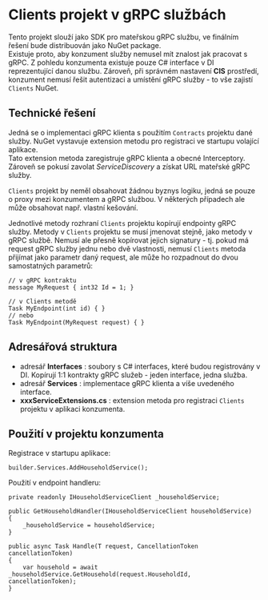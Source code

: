 ﻿# Clients projekt v gRPC službách
Tento projekt slouží jako SDK pro mateřskou gRPC službu, ve finálním řešení bude distribuován jako NuGet package.  
Existuje proto, aby konzument služby nemusel mít znalost jak pracovat s gRPC.
Z pohledu konzumenta existuje pouze C# interface v DI reprezentující danou službu.
Zároveň, při správném nastavení **CIS** prostředí, konzument nemusí řešit autentizaci a umístění gRPC služby - to vše zajistí `Clients` NuGet.

## Technické řešení
Jedná se o implementaci gRPC klienta s použitím `Contracts` projektu dané služby.
NuGet vystavuje extension metodu pro registraci ve startupu volající aplikace.  
Tato extension metoda zaregistruje gRPC klienta a obecné Interceptory.
Zároveň se pokusí zavolat *ServiceDiscovery* a získat URL mateřské gRPC služby.

`Clients` projekt by neměl obsahovat žádnou byznys logiku, jedná se pouze o proxy mezi konzumentem a gRPC službou.
V některých případech ale může obsahovat např. vlastní kešování.

Jednotlivé metody rozhraní `Clients` projektu kopírují endpointy gRPC služby.
Metody v `Clients` projektu se musí jmenovat stejně, jako metody v gRPC službě. 
Nemusí ale přesně kopírovat jejich signatury - tj. pokud má request gRPC služby jednu nebo dvě vlastnosti, nemusí `Clients` metoda přijímat jako parametr daný request, ale může ho rozpadnout do dvou samostatných parametrů:
```
// v gRPC kontraktu
message MyRequest { int32 Id = 1; }

// v Clients metodě
Task MyEndpoint(int id) { }
// nebo
Task MyEndpoint(MyRequest request) { }
```

## Adresářová struktura
- adresář **Interfaces** : soubory s C# interfaces, které budou registrovány v DI. 
Kopírují 1:1 kontrakty gRPC služeb - jeden interface, jedna služba.
- adresář **Services** : implementace gRPC klienta a víše uvedeného interface.
- **xxxServiceExtensions.cs** : extension metoda pro registraci `Clients` projektu v aplikaci konzumenta.

## Použití v projektu konzumenta
Registrace v startupu aplikace:
```
builder.Services.AddHouseholdService();
```

Použití v endpoint handleru:
```
private readonly IHouseholdServiceClient _householdService;

public GetHouseholdHandler(IHouseholdServiceClient householdService)
{
    _householdService = householdService;
}

public async Task Handle(T request, CancellationToken cancellationToken)
{
    var household = await _householdService.GetHousehold(request.HouseholdId, cancellationToken);
}
```
